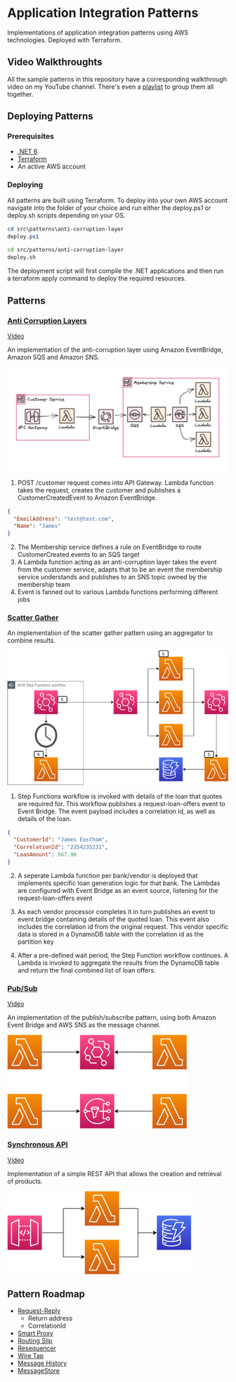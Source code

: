 # Application Integration Patterns

Implementations of application integration patterns using AWS technologies. Deployed with Terraform.

## Video Walkthroughts

All the sample patterns in this repository have a corresponding walkthrough video on my YouTube channel. There's even a [playlist](https://www.youtube.com/watch?v=lttsFZV__Wo&list=PLCOG9xkUD90IDUehC4Ws9fLYyD4i0WBE4) to group them all together.

## Deploying Patterns

### Prerequisites

- [.NET 6](https://dotnet.microsoft.com/en-us/download/dotnet/6.0)
- [Terraform](https://developer.hashicorp.com/terraform/tutorials/aws-get-started/install-cli)
- An active AWS account

### Deploying

All patterns are built using Terraform. To deploy into your own AWS account navigate into the folder of your choice and run either the deploy.ps1 or deploy.sh scripts depending on your OS.

```powershell
cd src\patterns\anti-corruption-layer
deploy.ps1
```

```bash
cd src/patterns/anti-corruption-layer
deploy.sh
```

The deployment script will first compile the .NET applications and then run a terraform apply command to deploy the required resources.

## Patterns

### [Anti Corruption Layers](./src/patterns/anti-corruption-layer/)

[Video](https://youtu.be/5twczseztR0)

An implementation of the anti-corruption layer using Amazon EventBridge, Amazon SQS and Amazon SNS.

![](./assets/acl.png)

1. POST /customer request comes into API Gateway. Lambda function takes the request, creates the customer and publishes a CustomerCreatedEvent to Amazon EventBridge.

```json
{
  "EmailAddress": "test@test.com",
  "Name": "James"
}
```
2. The Membership service defines a rule on EventBridge to route CustomerCreated events to an SQS target
3. A Lambda function acting as an anti-corruption layer takes the event from the customer service, adapts that to be an event the membership service understands and publishes to an SNS topic owned by the membership team
4. Event is fanned out to various Lambda functions performing different jobs

### [Scatter Gather](./src/patterns/scatter-gather/)

An implementation of the scatter gather pattern using an aggregator to combine results.

![](./assets/scatter-gather.png)

1. Step Functions workflow is invoked with details of the loan that quotes are required for. This workflow publishes a request-loan-offers event to Event Bridge. The event payload includes a correlation id, as well as details of the loan.
``` json
{
  "CustomerId": "James Eastham",
  "CorrelationId": "2354235231",
  "LoanAmount": 567.98
}
```
2. A seperate Lambda function per bank/vendor is deployed that implements specific loan generation logic for that bank. The Lambdas are configured with Event Bridge as an event source, listening for the request-loan-offers event

3. As each vendor processor completes it in turn publishes an event to event bridge containing details of the quoted loan. This event also includes the correlation id from the original request. This vendor specific data is stored in a DynamoDB table with the correlation id as the partition key

4. After a pre-defined wait period, the Step Function workflow continues. A Lambda is invoked to aggregate the results from the DynamoDB table and return the final combined list of loan offers.

### [Pub/Sub](./src/patterns/pub-sub/)

[Video](https://youtu.be/lttsFZV__Wo)

An implementation of the publish/subscribe pattern, using both Amazon Event Bridge and AWS SNS as the message channel.

![](./assets/patterns-pub-sub.png)

### [Synchronous API](./src/patterns/synchronous-api/)

[Video](https://youtu.be/lttsFZV__Wo)

Implementation of a simple REST API that allows the creation and retrieval of products.

![](./assets/patterns-synchronous-api.png)

## Pattern Roadmap

- [Request-Reply](https://www.enterpriseintegrationpatterns.com/RequestReply.html)
  - Return address
  - CorrelationId
- [Smart Proxy](https://www.enterpriseintegrationpatterns.com/SmartProxy.html)
- [Routing Slip](https://www.enterpriseintegrationpatterns.com/patterns/messaging/RoutingTable.html)
- [Resequencer](https://www.enterpriseintegrationpatterns.com/Resequencer.html)
- [Wire Tap](https://www.enterpriseintegrationpatterns.com/patterns/messaging/WireTap.html)
- [Message History](https://www.enterpriseintegrationpatterns.com/patterns/messaging/MessageHistory.html)
- [MessageStore](https://www.enterpriseintegrationpatterns.com/patterns/messaging/MessageStore.html)
